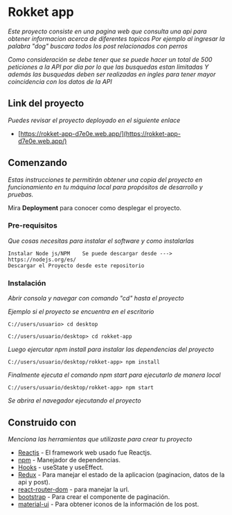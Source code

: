 # Rokket app

_Este proyecto consiste en una pagina web que consulta una api para obtener informacion acerca de diferentes topicos_
_Por ejemplo al ingresar la palabra "dog" buscara todos los post relacionados con perros_

_Como consideración se debe tener que se puede hacer un total de 500 peticiones a la API por dia por lo que las busquedas estan limitadas_
_Y además las busquedas deben ser realizadas en ingles para tener mayor coincidencia con los datos de la API_

## Link del proyecto

_Puedes revisar el proyecto deployado en el siguiente enlace_

* [https://rokket-app-d7e0e.web.app/](https://rokket-app-d7e0e.web.app/)


## Comenzando

_Estas instrucciones te permitirán obtener una copia del proyecto en funcionamiento en tu máquina local para propósitos de desarrollo y pruebas._

Mira **Deployment** para conocer como desplegar el proyecto.


### Pre-requisitos

_Que cosas necesitas para instalar el software y como instalarlas_

```
Instalar Node js/NPM    Se puede descargar desde --->  https://nodejs.org/es/
Descargar el Proyecto desde este repositorio
```

### Instalación

_Abrir consola y navegar con comando "cd" hasta el proyecto_

_Ejemplo si el proyecto se encuentra en el escritorio_

```
C://users/usuario> cd desktop
```
```
C://users/usuario/desktop> cd rokket-app
```
_Luego ejercutar npm install para instalar las dependencias del proyecto_

```
C://users/usuario/desktop/rokket-app> npm install
```
_Finalmente ejecuta el comando npm start para ejecutarlo de manera local_
```
C://users/usuario/desktop/rokket-app> npm start
```
_Se abrira el navegador ejecutando el proyecto_


## Construido con 

_Menciona las herramientas que utilizaste para crear tu proyecto_

* [Reactjs](https://es.reactjs.org/) - El framework web usado fue Reactjs.
* [npm](https://nodejs.org/es/) - Manejador de dependencias.
* [Hooks](https://es.reactjs.org/docs/hooks-intro.html) - useState y useEffect.
* [Redux](https://es.redux.js.org/) - Para manejar el estado de la aplicacion (paginacion, datos de la api y post).
* [react-router-dom](https://redux.js.org/advanced/usage-with-react-router) - para manejar la url.
* [bootstrap](https://getbootstrap.com/) - Para crear el componente de paginación.
* [material-ui](https://material-ui.com/) - Para obtener iconos de la información de los post.
